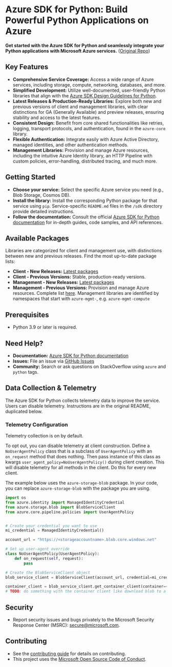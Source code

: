 # Azure SDK for Python: Build Powerful Python Applications on Azure

**Get started with the Azure SDK for Python and seamlessly integrate your Python applications with Microsoft Azure services.** ([Original Repo](https://github.com/Azure/azure-sdk-for-python))

## Key Features

*   **Comprehensive Service Coverage:** Access a wide range of Azure services, including storage, compute, networking, databases, and more.
*   **Simplified Development:** Utilize well-documented, user-friendly Python libraries that align with the [Azure SDK Design Guidelines for Python](https://azure.github.io/azure-sdk/python/guidelines/).
*   **Latest Releases & Production-Ready Libraries:** Explore both new and previous versions of client and management libraries, with clear distinctions for GA (Generally Available) and preview releases, ensuring stability and access to the latest features.
*   **Consistent Design:** Benefit from core shared functionalities like retries, logging, transport protocols, and authentication, found in the `azure-core` library.
*   **Flexible Authentication:** Integrate easily with Azure Active Directory, managed identities, and other authentication methods.
*   **Management Libraries:** Provision and manage Azure resources, including the intuitive Azure Identity library, an HTTP Pipeline with custom policies, error-handling, distributed tracing, and much more.

## Getting Started

*   **Choose your service:** Select the specific Azure service you need (e.g., Blob Storage, Cosmos DB).
*   **Install the library:** Install the corresponding Python package for that service using `pip`.  Service-specific `README.md` files in the `/sdk` directory provide detailed instructions.
*   **Follow the documentation:** Consult the official [Azure SDK for Python documentation](https://aka.ms/python-docs) for in-depth guides, code samples, and API references.

## Available Packages

Libraries are categorized for client and management use, with distinctions between new and previous releases.  Find the most up-to-date package lists:

*   **Client - New Releases:** [Latest packages](https://azure.github.io/azure-sdk/releases/latest/index.html#python)
*   **Client - Previous Versions:** Stable, production-ready versions.
*   **Management - New Releases:** [Latest packages](https://azure.github.io/azure-sdk/releases/latest/mgmt/python.html)
*   **Management - Previous Versions:** Provision and manage Azure resources. Complete list [here](https://azure.github.io/azure-sdk/releases/latest/all/python.html). Management libraries are identified by namespaces that start with `azure-mgmt-`, e.g. `azure-mgmt-compute`

## Prerequisites

*   Python 3.9 or later is required.

## Need Help?

*   **Documentation:** [Azure SDK for Python documentation](https://aka.ms/python-docs)
*   **Issues:** File an issue via [GitHub Issues](https://github.com/Azure/azure-sdk-for-python/issues)
*   **Community:** Search or ask questions on StackOverflow using `azure` and `python` tags.

## Data Collection & Telemetry

The Azure SDK for Python collects telemetry data to improve the service. Users can disable telemetry. Instructions are in the original README, duplicated below.

### Telemetry Configuration

Telemetry collection is on by default.

To opt out, you can disable telemetry at client construction. Define a `NoUserAgentPolicy` class that is a subclass of `UserAgentPolicy` with an `on_request` method that does nothing. Then pass instance of this class as kwargs `user_agent_policy=NoUserAgentPolicy()` during client creation. This will disable telemetry for all methods in the client. Do this for every new client.

The example below uses the `azure-storage-blob` package. In your code, you can replace `azure-storage-blob` with the package you are using.

```python
import os
from azure.identity import ManagedIdentityCredential
from azure.storage.blob import BlobServiceClient
from azure.core.pipeline.policies import UserAgentPolicy


# Create your credential you want to use
mi_credential = ManagedIdentityCredential()

account_url = "https://<storageaccountname>.blob.core.windows.net"

# Set up user-agent override
class NoUserAgentPolicy(UserAgentPolicy):
    def on_request(self, request):
        pass

# Create the BlobServiceClient object
blob_service_client = BlobServiceClient(account_url, credential=mi_credential, user_agent_policy=NoUserAgentPolicy())

container_client = blob_service_client.get_container_client(container=<container_name>) 
# TODO: do something with the container client like download blob to a file
```

## Security

*   Report security issues and bugs privately to the Microsoft Security Response Center (MSRC):  <secure@microsoft.com>.

## Contributing

*   See the [contributing guide](https://github.com/Azure/azure-sdk-for-python/blob/main/CONTRIBUTING.md) for details on contributing.
*   This project uses the [Microsoft Open Source Code of Conduct](https://opensource.microsoft.com/codeofconduct/).